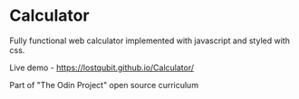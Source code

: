 # Calculator

Fully functional web calculator implemented with javascript and styled with css.

Live demo - https://lostqubit.github.io/Calculator/

Part of "The Odin Project" open source curriculum
